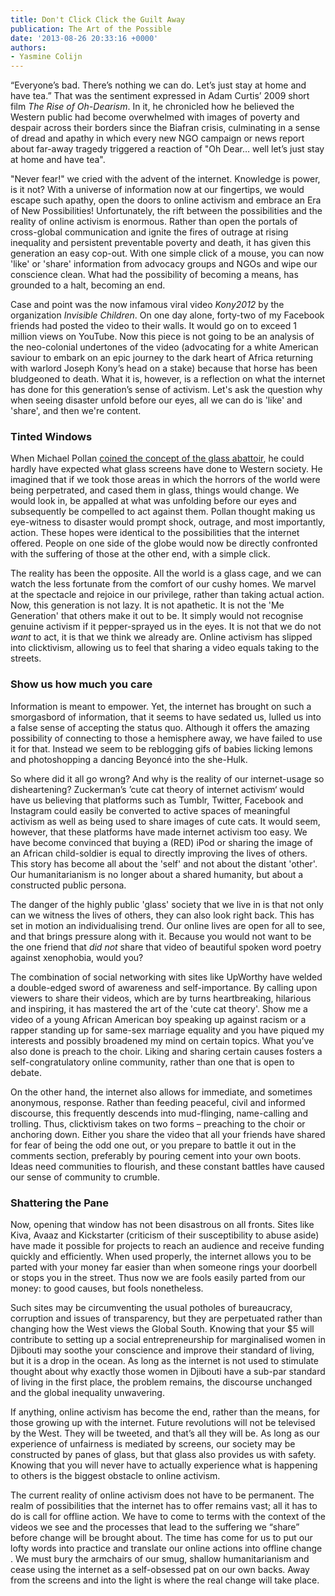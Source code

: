 ```yaml
---
title: Don't Click Click the Guilt Away
publication: The Art of the Possible
date: '2013-08-26 20:33:16 +0000'
authors:
- Yasmine Colijn
---
```


“Everyone’s bad. There’s nothing we can do. Let’s just stay at home and have tea.” That was the sentiment expressed in Adam Curtis’ 2009 short film <em>The Rise of Oh-Dearism</em>. In it, he chronicled how he believed the Western public had become overwhelmed with images of poverty and despair across their borders since the Biafran crisis, culminating in a sense of dread and apathy in which every new NGO campaign or news report  about far-away tragedy triggered a reaction of "Oh Dear… well let’s just stay at home and have tea".

"Never fear!" we cried with the advent of the internet. Knowledge is power, is it not? With a universe of information now at our fingertips, we would escape such apathy, open the doors to online activism and embrace an Era of New Possibilities! Unfortunately, the rift between the possibilities and the reality of online activism is enormous. Rather than open the portals of cross-global communication and ignite the fires of outrage at rising inequality and persistent preventable poverty and death, it has given this generation an easy cop-out. With one simple click of a mouse, you can now 'like' or 'share' information from advocacy groups and NGOs and wipe our conscience clean. What had the possibility of becoming a means, has grounded to a halt, becoming an end.

Case and point was the now infamous viral video <em>Kony2012</em> by the organization <em>Invisible Children</em>. On one day alone, forty-two of my Facebook friends had posted the video to their walls. It would go on to exceed 1 million views on YouTube. Now this piece is not going to be an analysis of the neo-colonial undertones of the video (advocating for a white American saviour to embark on an epic journey to the dark heart of Africa returning with warlord Joseph Kony’s head on a stake) because that horse has been bludgeoned to death. What it is, however, is a reflection on what the internet has done for this generation’s sense of activism. Let's ask the question why when seeing disaster unfold before our eyes, all we can do is 'like' and 'share', and then we're content.

### Tinted Windows</strong>

When Michael Pollan <a href="http://distilledmagazine.com/wp-content/uploads/2013/08/an-animals-place" target="_blank">coined the concept of the glass abattoir</a>, he could hardly have expected what glass screens have done to Western society. He imagined that if we took those areas in which the horrors of the world were being perpetrated, and cased them in glass, things would change. We would look in, be appalled at what was unfolding before our eyes and subsequently be compelled to act against them. Pollan thought making us eye-witness to disaster would prompt shock, outrage, and most importantly, action. These hopes were identical to the possibilities that the internet offered. People on one side of the globe would now be directly confronted with the suffering of those at the other end, with a simple click.

The reality has been the opposite. All the world is a glass cage, and we can watch the less fortunate from the comfort of our cushy homes. We marvel at the spectacle and rejoice in our privilege, rather than taking actual action. Now, this generation is not lazy. It is not apathetic. It is not the 'Me Generation' that others make it out to be. It simply would not recognise genuine activism if it pepper-sprayed us in the eyes. It is not that we do not <em>want</em> to act, it is that we think we already are. Online activism has slipped into clicktivism, allowing us to feel that sharing a video equals taking to the streets.

### Show us how much you care

Information is meant to empower. Yet, the internet has brought on such a smorgasbord of information, that it seems to have sedated us, lulled us into a false sense of accepting the status quo.  Although it offers the amazing possibility of connecting to those a hemisphere away, we have failed to use it for that. Instead we seem to be reblogging gifs of babies licking lemons and photoshopping a dancing Beyoncé into the she-Hulk.

So where did it all go wrong? And why is the reality of our internet-usage so disheartening? Zuckerman’s ’cute cat theory of internet activism‘ would have us believing that platforms such as Tumblr, Twitter, Facebook and Instagram could easily be converted to active spaces of meaningful activism as well as being used to share images of cute cats. It would seem, however, that these platforms have made internet activism too easy. We have become convinced that buying a (RED) iPod or sharing the image of an African child-soldier is equal to directly improving the lives of others. This story has become all about the 'self' and not about the distant 'other'. Our humanitarianism is no longer about a shared humanity, but about a constructed public persona.

The danger of the highly public 'glass' society that we live in is that not only can we witness the lives of others, they can also look right back. This has set in motion an individualising trend. Our online lives are open for all to see, and that brings pressure along with it. Because you would not want to be the one friend that <em>did not</em> share that video of beautiful spoken word poetry against xenophobia, would you?

The combination of social networking with sites like UpWorthy have welded a double-edged sword of awareness and self-importance. By calling upon viewers to share their videos, which are by turns heartbreaking, hilarious and inspiring, it has mastered the art of the 'cute cat theory'. Show me a video of a young African American boy speaking up against racism or a rapper standing up for same-sex marriage equality and you have piqued my interests and possibly broadened my mind on certain topics. What you’ve also done is preach to the choir. Liking and sharing certain causes fosters a self-congratulatory online community, rather than one that is open to debate.

On the other hand, the internet also allows for immediate, and sometimes anonymous, response. Rather than feeding peaceful, civil and informed discourse, this frequently descends into mud-flinging, name-calling and trolling. Thus, clicktivism takes on two forms – preaching to the choir or anchoring down. Either you share the video that all your friends have shared for fear of being the odd one out, or you prepare to battle it out in the comments section, preferably by pouring cement into your own boots. Ideas need communities to flourish, and these constant battles have caused our sense of community to crumble.

### Shattering the Pane

Now, opening that window has not been disastrous on all fronts. Sites like Kiva, Avaaz and Kickstarter (criticism of their susceptibility to abuse aside) have made it possible for projects to reach an audience and receive funding quickly and efficiently. When used properly, the internet allows you to be parted with your money far easier than when someone rings your doorbell or stops you in the street. Thus now we are fools easily parted from our money: to good causes, but fools nonetheless.

Such sites may be circumventing the usual potholes of bureaucracy, corruption and issues of transparency, but they are perpetuated rather than changing how the West views the Global South. Knowing that your $5 will contribute to setting up a social entrepreneurship for marginalised women in Djibouti may soothe your conscience and improve their standard of living, but it is a drop in the ocean. As long as the internet is not used to stimulate thought about why exactly those women in Djibouti have a sub-par standard of living in the first place, the problem remains, the discourse unchanged and the global inequality unwavering.

If anything, online activism has become the end, rather than the means, for those growing up with the internet. Future revolutions will not be televised by the West. They will be tweeted, and that’s all they will be.  As long as our experience of unfairness is mediated by screens, our society may be constructed by panes of glass, but that glass also provides us with safety. Knowing that you will never have to actually experience what is happening to others is the biggest obstacle to online activism.

The current reality of online activism does not have to be permanent. The realm of possibilities that the internet has to offer remains vast; all it has to do is call for offline action. We have to come to terms with the context of the videos we see and the processes that lead to the suffering we “share” before change will be brought about. The time has come for us to put our lofty words into practice and translate our online actions into offline change . We must bury the armchairs of our smug, shallow humanitarianism and cease using the internet as a self-obsessed pat on our own backs. Away from the screens and into the light is where the real change will take place.
